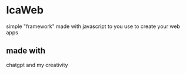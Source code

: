 # IcaWeb
simple "framework" made with javascript to you use to create your web apps

## made with
chatgpt and my creativity